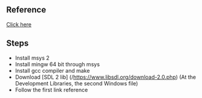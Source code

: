 ## Reference
[Click here](/https://programmer.help/blogs/vscode-sdl2-configuration-tutorial.html)

## Steps
- Install msys 2
- Install mingw 64 bit through msys
- Install gcc compiler and make
- Download [SDL 2 lib] (/https://www.libsdl.org/download-2.0.php) (At the Development Libraries, the second Windows file)
- Follow the first link reference
